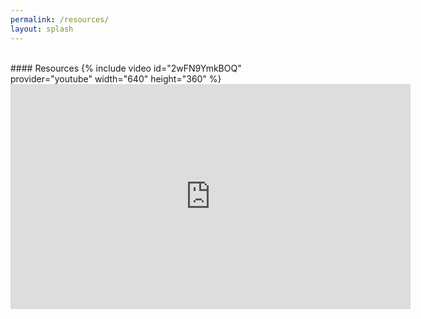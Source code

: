 ```yaml
---
permalink: /resources/
layout: splash
---
```

<br>
#### Resources
{% include video id="2wFN9YmkBOQ" provider="youtube" width="640" height="360" %}
<br>
<iframe width="640" height="360" src="https://www.youtube.com/watch?v=2wFN9YmkBOQ" frameborder="0" allowfullscreen></iframe>
